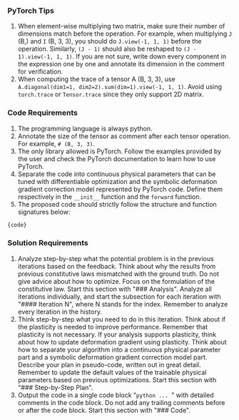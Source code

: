 ### PyTorch Tips
1. When element-wise multiplying two matrix, make sure their number of dimensions match before the operation. For example, when multiplying `J` (B,) and `I` (B, 3, 3), you should do `J.view(-1, 1, 1)` before the operation. Similarly, `(J - 1)` should also be reshaped to `(J - 1).view(-1, 1, 1)`. If you are not sure, write down every component in the expression one by one and annotate its dimension in the comment for verification.
2. When computing the trace of a tensor A (B, 3, 3), use `A.diagonal(dim1=1, dim2=2).sum(dim=1).view(-1, 1, 1)`. Avoid using `torch.trace` or `Tensor.trace` since they only support 2D matrix.

### Code Requirements

1. The programming language is always python.
2. Annotate the size of the tensor as comment after each tensor operation. For example, `# (B, 3, 3)`.
3. The only library allowed is PyTorch. Follow the examples provided by the user and check the PyTorch documentation to learn how to use PyTorch.
4. Separate the code into continuous physical parameters that can be tuned with differentiable optimization and the symbolic deformation gradient correction model represented by PyTorch code. Define them respectively in the `__init__` function and the `forward` function.
5. The proposed code should strictly follow the structure and function signatures below:

```python
{code}
```

### Solution Requirements

1. Analyze step-by-step what the potential problem is in the previous iterations based on the feedback. Think about why the results from previous constitutive laws mismatched with the ground truth. Do not give advice about how to optimize. Focus on the formulation of the constitutive law. Start this section with "### Analysis". Analyze all iterations individually, and start the subsection for each iteration with "#### Iteration N", where N stands for the index. Remember to analyze every iteration in the history.
2. Think step-by-step what you need to do in this iteration. Think about if the plasticity is needed to improve performance. Remember that plasticity is not necessary. If your analysis supports plasticity, think about how to update deformation gradient using plasticity. Think about how to separate your algorithm into a continuous physical parameter part and a symbolic deformation gradient correction model part. Describe your plan in pseudo-code, written out in great detail. Remember to update the default values of the trainable physical parameters based on previous optimizations. Start this section with "### Step-by-Step Plan".
3. Output the code in a single code block "```python ... ```" with detailed comments in the code block. Do not add any trailing comments before or after the code block. Start this section with "### Code".